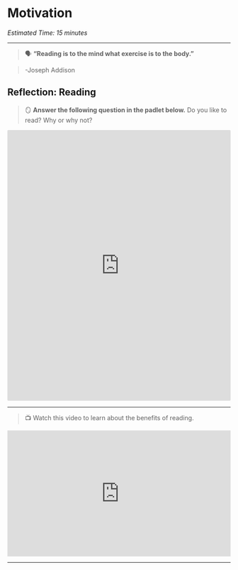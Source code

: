 # Motivation

*Estimated Time: 15 minutes*

---
>🗣 **“Reading is to the mind what exercise is to the body.”** 

>-Joseph Addison


## Reflection: Reading

> 🪞 **Answer the following question in the padlet below.**  Do you like to read? Why or why not?

<div style="border:1px solid rgba(0,0,0,0.1);border-radius:2px;box-sizing:border-box;overflow:hidden;position:relative;width:100%;background:#F4F4F4"><iframe src="https://padlet.com/embed/2qu2tvbc6nj4sk8j" frameborder="0" allow="camera;microphone;geolocation" style="width:100%;height:608px;display:block;padding:0;margin:0"></iframe></div>

---


> 📺 Watch this video to learn about the benefits of reading.

<div style="position: relative; padding-bottom: 56.25%; height: 0;"><iframe src="https://www.youtube.com/embed/mbCJqdrzwcE" title="YouTube video player" frameborder="0" allow="accelerometer; autoplay; clipboard-write; encrypted-media; gyroscope; picture-in-picture" allowfullscreen style="position: absolute; top: 0; left: 0; width: 100%; height: 100%;"></iframe></div>

---
